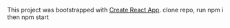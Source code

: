 This project was bootstrapped with [Create React App](https://github.com/facebook/create-react-app).
clone repo, run npm i then npm start 
